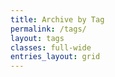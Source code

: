 ```yaml
---
title: Archive by Tag
permalink: /tags/
layout: tags
classes: full-wide
entries_layout: grid
---
```

